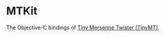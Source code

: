 # MTKit

The Objective-C bindings of [Tiny Mersenne Twister (TinyMT)](http://www.math.sci.hiroshima-u.ac.jp/~m-mat/MT/TINYMT/).
